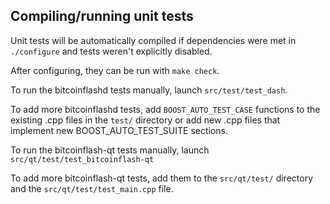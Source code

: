 Compiling/running unit tests
------------------------------------

Unit tests will be automatically compiled if dependencies were met in `./configure`
and tests weren't explicitly disabled.

After configuring, they can be run with `make check`.

To run the bitcoinflashd tests manually, launch `src/test/test_dash`.

To add more bitcoinflashd tests, add `BOOST_AUTO_TEST_CASE` functions to the existing
.cpp files in the `test/` directory or add new .cpp files that
implement new BOOST_AUTO_TEST_SUITE sections.

To run the bitcoinflash-qt tests manually, launch `src/qt/test/test_bitcoinflash-qt`

To add more bitcoinflash-qt tests, add them to the `src/qt/test/` directory and
the `src/qt/test/test_main.cpp` file.

